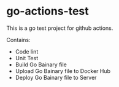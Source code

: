 # go-actions-test

This is a go test project for github actions.

Contains:
- Code lint
- Unit Test
- Build Go Bainary file
- Upload Go Bainary file to Docker Hub
- Deploy Go Bainary file to Server 